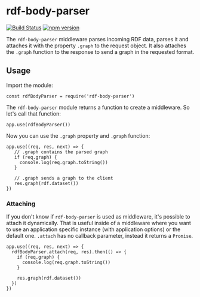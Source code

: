 # rdf-body-parser

[![Build Status](https://travis-ci.org/rdf-ext/rdf-body-parser.svg?branch=master)](https://travis-ci.org/rdf-ext/rdf-body-parser)
[![npm version](https://badge.fury.io/js/rdf-body-parser.svg)](https://badge.fury.io/js/rdf-body-parser)

The `rdf-body-parser` middleware parses incoming RDF data, parses it and attaches it with the property `.graph` to the request object.
It also attaches the `.graph` function to the response to send a graph in the requested format.

## Usage

Import the module:

    const rdfBodyParser = require('rdf-body-parser')

The `rdf-body-parser` module returns a function to create a middleware. So let's call that function:

    app.use(rdfBodyParser())

Now you can use the `.graph` property and `.graph` function:

    app.use((req, res, next) => {
       // .graph contains the parsed graph
       if (req.graph) {
         console.log(req.graph.toString())
       }

       // .graph sends a graph to the client
       res.graph(rdf.dataset())
    })

### Attaching

If you don't know if `rdf-body-parser` is used as middleware, it's possible to attach it dynamically.
That is useful inside of a middleware where you want to use an application specific instance (with application options) or the default one.
`.attach` has no callback parameter, instead it returns a `Promise`.

    app.use((req, res, next) => {
      rdfBodyParser.attach(req, res).then(() => {
        if (req.graph) {
          console.log(req.graph.toString())
        }

        res.graph(rdf.dataset())
      })
    })
